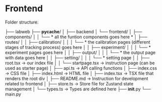 # Frontend

Folder structure:

├── labweb
├── __pycache__/
│   ├── backend
│   └── frontend/
│       ├── components/
│       │   └── * all the funtion components goes here *
│       ├── routes/
│       │   ├── calibration/
│       │   │   └── * the calibration pages (different stages of tracking process) goes here 
│       │   ├── experiment/
│       │   │   └── * experiment pages goes here
│       │   ├── output/
│       │   │   └── * the output page with data goes here
│       │   ├── setting/
│       │   │   └── * setting page 
│       │   ├── root.tsx -> our index file
│       │   └── startpage.tsx -> instruction page (can be used as starter page)
│       ├── api.ts -> API calling functions
│       ├── index.css -> CSS file
│       ├── index.html -> HTML file
│       ├── index.tsx -> TSX file that renders the root div
│       ├── README.md -> Instruction for development related to frontend
│       ├── store.ts -> Store file for Zustand state management
│       └── types.ts -> Types are defined here
├── __init__.py
└── main.py